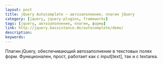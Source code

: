 ```yaml
---
layout: post
title: jQuery Autocomplete — автозаполнение, плагин jQuery
category: [jquery, jquery-plugins, frameworks]
tags: [jquery, автозаполнение, плагин, форма]
link: http://jquery.bassistance.de/autocomplete/demo/
description:
keywords:
---
```


<p>Плагин jQuery, обеспечивающий автозаполнение в текстовых полях форм. Функционален, прост, работает как с input[text], так и с textarea.</p>
